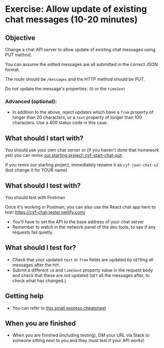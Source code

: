 # Exercise: Allow update of existing chat messages (10-20 minutes)

## Objective
Change a chat API server to allow update of existing chat messages using PUT method.

You can assume the edited messages are all submitted in the correct JSON format.

The route should be `/messages` and the HTTP method should be PUT.

Do *not* update the message's properties: `ID` or the `timeSent`

### Advanced (optional): 
* In addition to the above, reject updates which have a `from` property of longer than 20 characters, or a `text` property of longer than 100 characters.  Use a 400 status code in this case.

## What should I start with?
You should use your own chat server or (if you haven't done that homework yet) you can remix [our starting project: cyf-start-chat-put](https://glitch.com/~cyf-start-chat-put).

If you remix our starting project, immediately rename it as `cyf-joan-chat-v2` (but change it for YOUR name)

## What should I test with?

You should test with Postman

Once it's working in Postman, you can also use the React chat app here to test: https://cyf-chat-tester.netlify.com/
* You'll have to set the API to the base address of your chat server
* Remember to watch in the network panel of the dev tools, to see if any requests fail quietly.

## What should I test for?
* Check that your updated `text` or `from` fields are updated by `GET`ting all messages after the `PUT`.
* Submit a different `id` and `timeSent` property value in the request body and check that these are *not* updated (`GET` all the messages after, to check what has changed.)

## Getting help

* You can refer to [this small express cheatsheet](express-cheatsheet.md)

## When you are finished
* When you are finished (including testing), DM your URL via Slack to someone sitting next to you and they must test if your API works!
